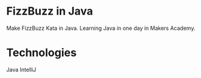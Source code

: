 FizzBuzz in Java
================

Make FizzBuzz Kata in Java.
Learning Java in one day in Makers Academy.

Technologies
============
Java
IntelliJ


